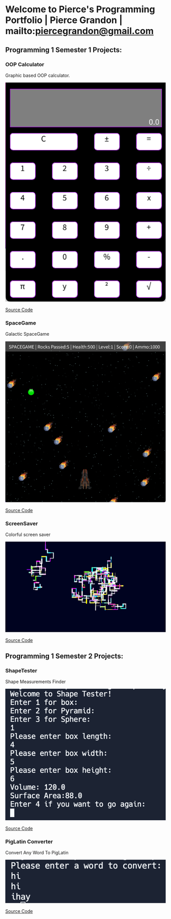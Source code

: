  # Welcome to Pierce's Programming Portfolio | Pierce Grandon | mailto:piercegrandon@gmail.com

 ## Programming 1 Semester 1 Projects:
 
 ### OOP Calculator
 Graphic based OOP calculator.
 
 ![Running Calculator](https://github.com/PierceASkyGle13/ProgrammingPortfolio/blob/main/images/calc.png?raw=true)
 
 [Source Code](https://github.com/PierceASkyGle13/ProgrammingPortfolio/tree/gh-pages/src/calc)
 
 ### SpaceGame
 Galactic SpaceGame
 
 ![Running SpaceGame](https://github.com/PierceASkyGle13/ProgrammingPortfolio/blob/gh-pages/images/Space.png?raw=true)
 
 [Source Code](https://github.com/PierceASkyGle13/ProgrammingPortfolio/tree/gh-pages/src/spacegame)
 
 ### ScreenSaver
 Colorful screen saver
 
 ![Running ScreenSaver](https://github.com/PierceASkyGle13/ProgrammingPortfolio/blob/gh-pages/images/ScreenSaver.png?raw=true)

 [Source Code](https://github.com/PierceASkyGle13/ProgrammingPortfolio/tree/gh-pages/src/screensaver)
 
 ## Programming 1 Semester 2 Projects:
 
### ShapeTester
Shape Measurements Finder

![Running ShapeTester](https://github.com/PierceASkyGle13/ProgrammingPortfolio/blob/gh-pages/images/Box.png?raw=true)

[Source Code](https://github.com/PierceASkyGle13/ProgrammingPortfolio/tree/gh-pages/src/ShapeTester)

### PigLatin Converter
Convert Any Word To PigLatin

![Running Converter](https://github.com/PierceASkyGle13/ProgrammingPortfolio/blob/gh-pages/images/PigLatin.png?raw=true)

[Source Code](https://github.com/PierceASkyGle13/ProgrammingPortfolio/tree/gh-pages/src/PigLatin)
